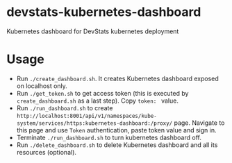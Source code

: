 # devstats-kubernetes-dashboard

Kubernetes dashboard for DevStats kubernetes deployment


# Usage

- Run `./create_dashboard.sh`. It creates Kubernetes dashboard exposed on localhost only.
- Run `./get_token.sh` to get access token (this is executed by `create_dashboard.sh` as a last step). Copy `token: ` value.
- Run `./run_dashboard.sh` to create `http://localhost:8001/api/v1/namespaces/kube-system/services/https:kubernetes-dashboard:/proxy/` page. Navigate to this page and use `Token` authentication, paste token value and sign in.
- Terminate `./run_dashboard.sh` to turn kubernetes dashboard off.
- Run `./delete_dashboard.sh` to delete Kubernetes dashboard and all its resources (optional).
